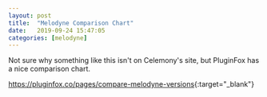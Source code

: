 ```yaml
---
layout: post
title:  "Melodyne Comparison Chart"
date:   2019-09-24 15:47:05
categories: [melodyne]
---
```




Not sure why something like this isn't on Celemony's site, but PluginFox has a nice comparison chart.

<https://pluginfox.co/pages/compare-melodyne-versions>{:target="_blank"}
